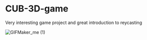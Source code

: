 # CUB-3D-game
Very interesting game project and great introduction to reycasting

![GIFMaker_me (1)](https://github.com/dovlicio/cub-3D-game/assets/77668352/724d04d3-fa78-4c16-aa4d-2d7975da1661)
